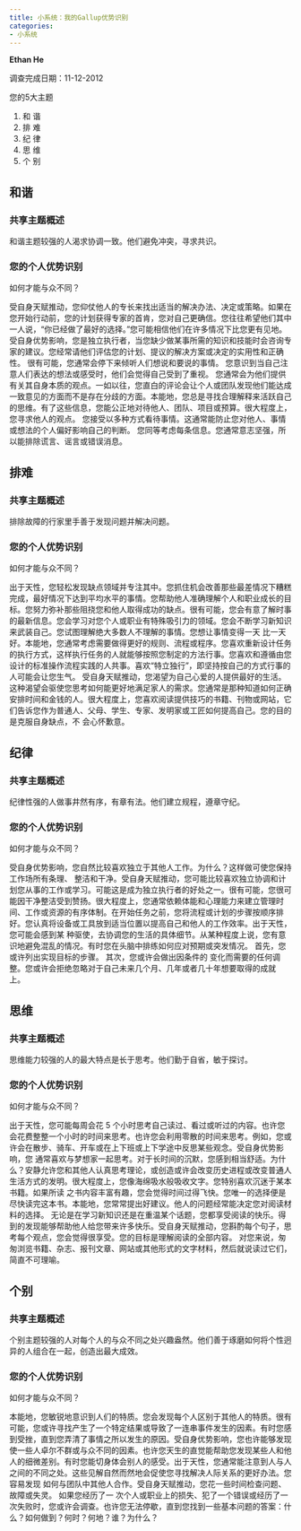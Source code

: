 ```yaml
---
title: 小系统：我的Gallup优势识别
categories: 
- 小系统
---
```


**Ethan He**

调查完成日期：11-12-2012

您的5大主题

1. 和 谐
2. 排 难
3. 纪 律
4. 思 维
5. 个 别

## 和谐

### 共享主题概述

和谐主题较强的人渴求协调一致。他们避免冲突，寻求共识。

### 您的个人优势识别

如何才能与众不同？

受自身天赋推动，您仰仗他人的专长来找出适当的解决办法、决定或策略。如果在您开始行动前，您的计划获得专家的首肯，您对自己更确信。您往往希望他们其中一人说，“你已经做了最好的选择。”您可能相信他们在许多情况下比您更有见地。受自身优势影响，您是独立执行者，当您缺少做某事所需的知识和技能时会咨询专家的建议。您经常请他们评估您的计划、提议的解决方案或决定的实用性和正确性。 很有可能，您通常会停下来倾听人们想说和要说的事情。 您意识到当自己注意人们表达的想法或感受时，他们会觉得自己受到了重视。 您通常会为他们提供有关其自身本质的观点。一如以往，您直白的评论会让个人或团队发现他们能达成一致意见的方面而不是存在分歧的方面。本能地，您总是寻找合理解释来活跃自己的思维。有了这些信息，您能公正地对待他人、团队、项目或预算。很大程度上，您寻求他人的观点。 您接受以多种方式看待事情。这通常能防止您对他人、事情或想法的个人偏好影响自己的判断。 您同等考虑每条信息。您通常意志坚强，所以能排除谎言、谣言或错误消息。

## 排难

### 共享主题概述

排除故障的行家里手善于发现问题并解决问题。

### 您的个人优势识别

如何才能与众不同？

出于天性，您轻松发现缺点领域并专注其中。您抓住机会改善那些最差情况下糟糕完成，最好情况下达到平均水平的事情。您帮助他人准确理解个人和职业成长的目标。您努力弥补那些阻挠您和他人取得成功的缺点。很有可能，您会有意了解时事的最新信息。您会学习对您个人或职业有特殊吸引力的领域。您会不断学习新知识来武装自己。您试图理解绝大多数人不理解的事情。您想让事情变得一天 比一天好。本能地，您通常考虑需要做得更好的规则、流程或程序。您喜欢重新设计任务的执行方式，这样执行任务的人就能够按照您制定的方法行事。您喜欢和遵循由您设计的标准操作流程实践的人共事。喜欢“特立独行”，即坚持按自己的方式行事的人可能会让您生气。 受自身天赋推动，您渴望为自己心爱的人提供最好的生活。这种渴望会驱使您思考如何能更好地满足家人的需求。您通常是那种知道如何正确安排时间和金钱的人。很大程度上，您喜欢阅读提供技巧的书籍、刊物或网站，它们告诉您作为普通人、父母、学生、专家、发明家或工匠如何提高自己。您的目的是克服自身缺点，不 会心怀歉意。

## 纪律

### 共享主题概述

纪律性强的人做事井然有序，有章有法。他们建立规程，遵章守纪。

### 您的个人优势识别

如何才能与众不同？

受自身优势影响，您自然比较喜欢独立于其他人工作。为什么？这样做可使您保持工作场所有条理、 整洁和干净。受自身天赋推动，您可能比较喜欢独立协调和计划您从事的工作或学习。可能这是成为独立执行者的好处之一。很有可能，您很可能因干净整洁受到赞扬。很大程度上，您通常依赖体能和心理能力来建立管理时间、工作或资源的有序体制。在开始任务之前，您将流程或计划的步骤按顺序排好。您认真将设备或工具放到适当位置以提高自己和他人的工作效率。出于天性，您可能会感到某 种驱使，去协调您的生活的具体细节。从某种程度上说，您有意识地避免混乱的情况。有时您在头脑中排练如何应对预期或突发情况。 首先，您或许列出实现目标的步骤。 其次，您或许会做出因条件的 变化而需要的任何调整。您或许会拒绝忽略对于自己未来几个月、几年或者几十年想要取得的成就 上。

## 思维

### 共享主题概述

思维能力较强的人的最大特点是长于思考。他们勤于自省，敏于探讨。

### 您的个人优势识别

如何才能与众不同？

出于天性，您可能每周会花 5 个小时思考自己读过、看过或听过的内容。也许您会花费整整一个小时的时间来思考。也许您会利用零散的时间来思考。例如，您或许会在散步、骑车、开车或在上下班或上下学途中反思某些观念。受自身优势影响，您 通常喜欢与梦想家一起思考。对于长时间的沉默，您感到相当舒适。为什么？安静允许您和其他人认真思考理论，或创造或许会改变历史进程或改变普通人生活方式的发明。很大程度上，您像海绵吸水般吸收文字。您特别喜欢沉迷于某本书籍。如果所读 之书内容丰富有趣，您会觉得时间过得飞快。您唯一的选择便是尽快读完这本书。本能地，您常常提出好建议。他人的问题经常能决定您对阅读材料的选择。 无论是在学习新知识还是在重温某个话题，您都享受阅读的快乐。得到的发现能够帮助他人给您带来许多快乐。受自身天赋推动，您斟酌每个句子，思考每个观点，您会觉得很享受。您的目标是理解阅读的全部内容。 对您来说，匆匆浏览书籍、杂志、报刊文章、网站或其他形式的文字材料，然后就说读过它们，简直不可理喻。

## 个别

### 共享主题概述

个别主题较强的人对每个人的与众不同之处兴趣盎然。他们善于琢磨如何将个性迥异的人组合在一起，创造出最大成效。

### 您的个人优势识别

如何才能与众不同？

本能地，您敏锐地意识到人们的特质。您会发现每个人区别于其他人的特质。很有可能，您或许寻找产生了一个特定结果或导致了一连串事件发生的因素。有时您感到受挫，直到您弄清了事情之所以发生的原因。受自身优势影响，您也许能够发现使一些人卓尔不群或与众不同的因素。也许您天生的直觉能帮助您发现某些人和他人的细微差别。有时您能切身体会别人的感受。出于天性，您通常能注意到人与人之间的不同之处。这些见解自然而然地会促使您寻找解决人际关系的更好办法。您容易发现 如何与团队中其他人合作。受自身天赋推动，您花一些时间检查问题、故障或失灵。 如果您经历了一 次个人或职业上的损失、犯了一个错误或经历了一次失败时，您或许会调查。也许您无法停歇，直到您找到一些基本问题的答案：什么？如何做到？何时？何地？谁？为什么？



